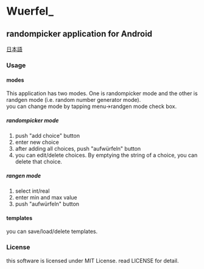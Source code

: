 # Wuerfel_
## randompicker application for Android
[日本語](./README_ja-JP.md)
### Usage
#### modes
This application has two modes. One is randompicker mode and the other is randgen mode (i.e. random number generator mode).  
you can change mode by tapping menu->randgen mode check box.
##### randompicker mode
1. push "add choice" button
2. enter new choice
3. after adding all choices, push "aufwürfeln" button
4. you can edit/delete choices. By emptying the string of a choice, you can delete that choice.
##### rangen mode
1. select int/real
2. enter min and max value
3. push "aufwürfeln" button
#### templates
you can save/load/delete templates.

### License
this software is licensed under MIT License.
read LICENSE for detail.

